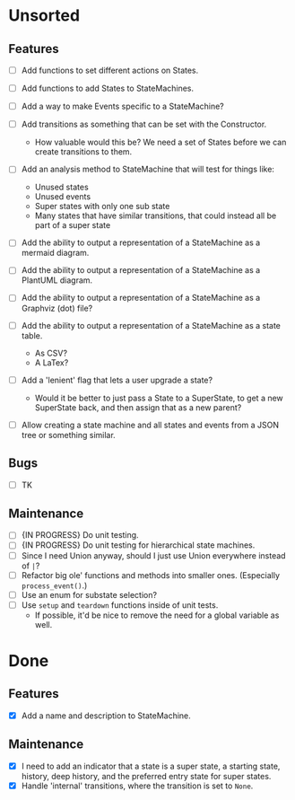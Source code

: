  Unsorted
========================================================================

 Features
------------------------------------------------------------------------

- [ ] Add functions to set different actions on States.
- [ ] Add functions to add States to StateMachines.
- [ ] Add a way to make Events specific to a StateMachine?
- [ ] Add transitions as something that can be set with the Constructor.
	- How valuable would this be?  We need a set of States before we can
	  create transitions to them.
- [ ] Add an analysis method to StateMachine that will test for things
  like:
	- Unused states
	- Unused events
	- Super states with only one sub state
	- Many states that have similar transitions, that could instead all
	  be part of a super state
- [ ] Add the ability to output a representation of a StateMachine as a
  mermaid diagram.
- [ ] Add the ability to output a representation of a StateMachine as a
  PlantUML diagram.
- [ ] Add the ability to output a representation of a StateMachine as a
  Graphviz (dot) file?
- [ ] Add the ability to output a representation of a StateMachine as a
  state table.
  	- As CSV?
	- A LaTex?
- [ ] Add a 'lenient' flag that lets a user upgrade a state?
	- Would it be better to just pass a State to a SuperState, to get a
	  new SuperState back, and then assign that as a new parent?
- [ ] Allow creating a state machine and all states and events from a
  JSON tree or something similar.


 Bugs
------------------------------------------------------------------------

- [ ] TK


 Maintenance
------------------------------------------------------------------------

- [ ] {IN PROGRESS} Do unit testing.
- [ ] {IN PROGRESS} Do unit testing for hierarchical state machines.
- [ ] Since I need Union anyway, should I just use Union everywhere
  instead of `|`?
- [ ] Refactor big ole' functions and methods into smaller
  ones.  (Especially `process_event()`.)
- [ ] Use an enum for substate selection?
- [ ] Use `setup` and `teardown` functions inside of unit tests.
	- If possible, it'd be nice to remove the need for a global variable
	  as well.


 Done
========================================================================

 Features
------------------------------------------------------------------------

- [x] Add a name and description to StateMachine.


 Maintenance
------------------------------------------------------------------------

- [x] I need to add an indicator that a state is a super state, a
  starting state, history, deep history, and the preferred entry state
  for super states.
- [x] Handle 'internal' transitions, where the transition is set to
  `None`.
